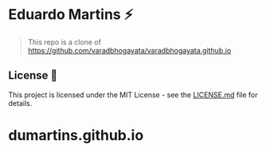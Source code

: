 # Eduardo Martins ⚡️ 
> This repo is a clone of https://github.com/varadbhogayata/varadbhogayata.github.io 

## License 📄
This project is licensed under the MIT License - see the [LICENSE.md](./LICENSE) file for details.
# dumartins.github.io
